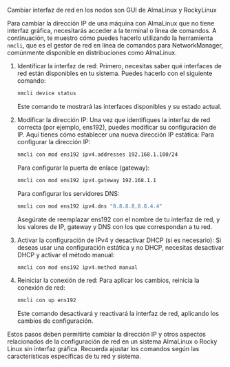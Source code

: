 Cambiar interfaz de red en los nodos son GUI de AlmaLinux y RockyLinux

Para cambiar la dirección IP de una máquina con AlmaLinux que no tiene interfaz gráfica, necesitarás acceder a la terminal o línea de comandos. A continuación, te muestro cómo puedes hacerlo utilizando la herramienta `nmcli`, que es el gestor de red en línea de comandos para NetworkManager, comúnmente disponible en distribuciones como AlmaLinux.

1. Identificar la interfaz de red: Primero, necesitas saber qué interfaces de red están disponibles en tu sistema. Puedes hacerlo con el siguiente comando:
    ```bash
    nmcli device status 
    ```
    Este comando te mostrará las interfaces disponibles y su estado actual.

2. Modificar la dirección IP: Una vez que identifiques la interfaz de red correcta (por ejemplo, ens192), puedes modificar su configuración de IP. Aquí tienes cómo establecer una nueva dirección IP estática:
    Para configurar la dirección IP:
    ```bash
    nmcli con mod ens192 ipv4.addresses 192.168.1.100/24 
    ```
    Para configurar la puerta de enlace (gateway):
    ```bash
    nmcli con mod ens192 ipv4.gateway 192.168.1.1 
    ```
    Para configurar los servidores DNS:
    ```bash
    nmcli con mod ens192 ipv4.dns "8.8.8.8,8.8.4.4" 
    ```
    Asegúrate de reemplazar ens192 con el nombre de tu interfaz de red, y los valores de IP, gateway y DNS con los que correspondan a tu red.

3. Activar la configuración de IPv4 y desactivar DHCP (si es necesario): Si deseas usar una configuración estática y no DHCP, necesitas desactivar DHCP y activar el método manual:
    ```bash
    nmcli con mod ens192 ipv4.method manual 
    ```

4. Reiniciar la conexión de red: Para aplicar los cambios, reinicia la conexión de red:
    ```bash
    nmcli con up ens192
    ```
    Este comando desactivará y reactivará la interfaz de red, aplicando los cambios de configuración.

Estos pasos deben permitirte cambiar la dirección IP y otros aspectos relacionados de la configuración de red en un sistema AlmaLinux o Rocky Linux sin interfaz gráfica. Recuerda ajustar los comandos según las características específicas de tu red y sistema.
